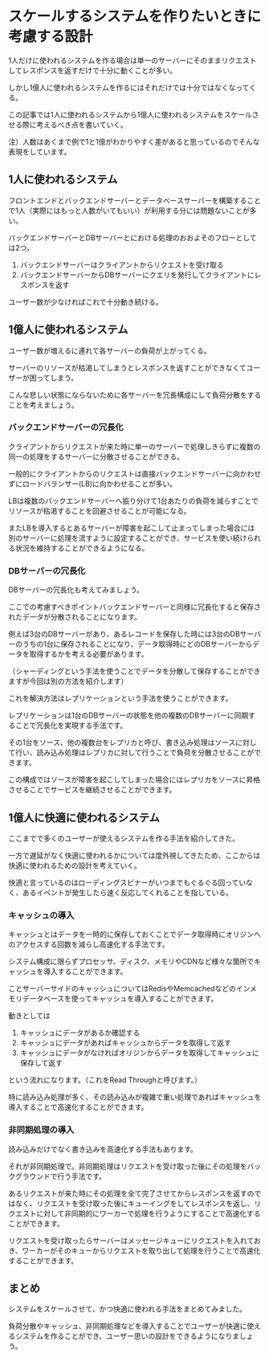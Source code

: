 # スケールするシステムを作りたいときに考慮する設計

1人だけに使われるシステムを作る場合は単一のサーバーにそのままリクエストしてレスポンスを返すだけで十分に動くことが多い。

しかし1億人に使われるシステムを作るにはそれだけでは十分ではなくなってくる。

この記事では1人に使われるシステムから1億人に使われるシステムをスケールさせる際に考えるべき点を書いていく。

注）人数はあくまで例で1と1億がわかりやすく差があると思っているのでそんな表現をしています。

## 1人に使われるシステム

フロントエンドとバックエンドサーバーとデータベースサーバーを構築することで1人（実際にはもっと人数がいてもいい）が利用する分には問題ないことが多い。

バックエンドサーバーとDBサーバーとにおける処理のおおよそのフローとしては2つ。

1. バックエンドサーバーはクライアントからリクエストを受け取る
1. バックエンドサーバーからDBサーバーにクエリを発行してクライアントにレスポンスを返す

ユーザー数が少なければこれで十分動き続ける。

## 1億人に使われるシステム

ユーザー数が増えるに連れて各サーバーの負荷が上がってくる。

サーバーのリソースが枯渇してしまうとレスポンスを返すことができなくてユーザーが困ってしまう。

こんな悲しい状態にならないために各サーバーを冗長構成にして負荷分散をすることを考えましょう。

### バックエンドサーバーの冗長化

クライアントからリクエストが来た時に単一のサーバーで処理しきらずに複数の同一の処理をするサーバーに分散させることができる。

一般的にクライアントからのリクエストは直接バックエンドサーバーに向かわせずにロードバランサー(LB)に向かわせることが多い。

LBは複数のバックエンドサーバーへ振り分けて1台あたりの負荷を減らすことでリソースが枯渇することを回避させることが可能になる。

またLBを導入するとあるサーバーが障害を起こして止まってしまった場合には別のサーバーに処理を流すように設定することができ、サービスを使い続けられる状況を維持することができるようになる。

### DBサーバーの冗長化

DBサーバーの冗長化も考えてみましょう。

ここでの考慮すべきポイントバックエンドサーバーと同様に冗長化すると保存されたデータが分散されることになります。

例えば3台のDBサーバーがあり、あるレコードを保存した時には3台のDBサーバーのうちの1台に保存されることになり、データ取得時にどのDBサーバーからデータを取得するかを考える必要があります。

（シャーディングという手法を使うことでデータを分散して保存することができますが今回は別の方法を紹介します）

これを解決方法はレプリケーションという手法を使うことができます。

レプリケーションは1台のDBサーバーの状態を他の複数のDBサーバーに同期することで冗長化を実現する手法です。

その1台をソース、他の複数台をレプリカと呼び、書き込み処理はソースに対して行い、読み込み処理はレプリカに対して行うことで負荷を分散させることができます。

この構成ではソースが障害を起こしてしまった場合にはレプリカをソースに昇格させることでサービスを継続させることができます。

## 1億人に快適に使われるシステム

ここまでで多くのユーザーが使えるシステムを作る手法を紹介してきた。

一方で遅延がなく快適に使われるかについては度外視してきたため、ここからは快適に使われるための設計を考えていく。

快適と言っているのはローディングスピナーがいつまでもぐるぐる回っていなく、あるイベントが発生したら速く反応してくれることを指している。

### キャッシュの導入

キャッシュとはデータを一時的に保存しておくことでデータ取得時にオリジンへのアクセスする回数を減らし高速化する手法です。

システム構成に限らずプロセッサ、ディスク、メモリやCDNなど様々な箇所でキャッシュを導入することができます。

ことサーバーサイドのキャッシュについてはRedisやMemcachedなどのインメモリデータベースを使ってキャッシュを導入することができます。

動きとしては

1. キャッシュにデータがあるか確認する
1. キャッシュにデータがあればキャッシュからデータを取得して返す
1. キャッシュにデータがなければオリジンからデータを取得してキャッシュに保存して返す

という流れになります。（これをRead Throughと呼びます。）

特に読み込み処理が多く、その読み込みが複雑で重い処理であればキャッシュを導入することで高速化することができます。

### 非同期処理の導入

読み込みだけでなく書き込みを高速化する手法もあります。

それが非同期処理で。非同期処理はリクエストを受け取った後にその処理をバックグラウンドで行う手法です。

あるリクエストが来た時にその処理を全て完了させてからレスポンスを返すのではなく、リクエストを受け取った後にキューイングをしてレスポンスを返し、リクエストに対して非同期的にワーカーで処理を行うようにすることで高速化することができます。

リクエストを受け取ったらサーバーはメッセージキューにリクエストを入れておき、ワーカーがそのキューからリクエストを取り出して処理を行うことで高速化することができます。

## まとめ

システムをスケールさせて、かつ快適に使われる手法をまとめてみました。

負荷分散やキャッシュ、非同期処理などを導入することでユーザーが快適に使えるシステムを作ることができ、ユーザー思いの設計をできるようになりましょう。
